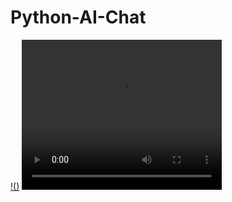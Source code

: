 # Python-AI-Chat

[!()](/python_ai_chat/static/demo.mp4)
<video width="320" height="240" controls>
  <source src="/python_ai_chat/static/demo.mp4" type="video/mp4">
</video>